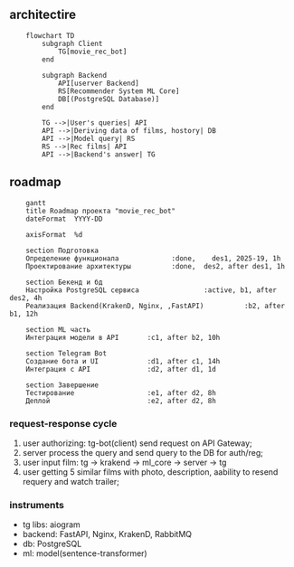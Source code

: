 ## architectire

```mermaid
    flowchart TD
        subgraph Client
            TG[movie_rec_bot]
        end

        subgraph Backend
            API[userver Backend]
            RS[Recommender System ML Core]
            DB[(PostgreSQL Database)]
        end

        TG -->|User's queries| API
        API -->|Deriving data of films, hostory| DB
        API -->|Model query| RS
        RS -->|Rec films| API
        API -->|Backend's answer| TG
```

## roadmap

```mermaid
    gantt
    title Roadmap проекта "movie_rec_bot"
    dateFormat  YYYY-DD

    axisFormat  %d

    section Подготовка
    Определение функционала             :done,    des1, 2025-19, 1h
    Проектирование архитектуры          :done,  des2, after des1, 1h

    section Бекенд и бд
    Настройка PostgreSQL сервиса                :active, b1, after des2, 4h
    Реализация Backend(KrakenD, Nginx, ,FastAPI)          :b2, after b1, 12h

    section ML часть
    Интеграция модели в API       :c1, after b2, 10h

    section Telegram Bot
    Создание бота и UI            :d1, after c1, 14h
    Интеграция с API              :d2, after d1, 1d

    section Завершение
    Тестирование                  :e1, after d2, 8h
    Деплой                        :e2, after d2, 8h
```

### request-response cycle

1. user authorizing: tg-bot(client) send request on API Gateway;
2. server process the query and send query to the DB for auth/reg;
3. user input film: tg -> krakend -> ml_core -> server -> tg
4. user getting 5 similar films with photo, description, aability to resend requery and watch trailer;

### instruments

- tg libs: aiogram
- backend: FastAPI, Nginx, KrakenD, RabbitMQ
- db: PostgreSQL
- ml: model(sentence-transformer)